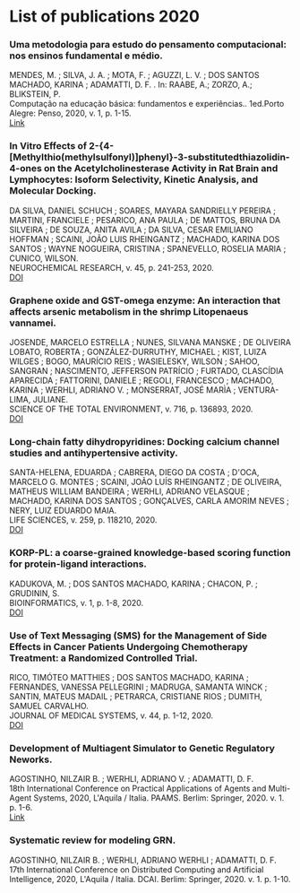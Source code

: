 # List of publications 2020

### Uma metodologia para estudo do pensamento computacional: nos ensinos fundamental e médio.
MENDES, M. ; SILVA, J. A. ; MOTA, F. ; AGUZZI, L. V. ; DOS SANTOS MACHADO, KARINA ; ADAMATTI, D. F. .  In: RAABE, A.; ZORZO, A.; BLIKSTEIN, P.<br />
Computação na educação básica: fundamentos e experiências.. 1ed.Porto Alegre: Penso, 2020, v. 1, p. 1-15.<br />
[Link](https://books.google.com.br/books?id=EBvLDwAAQBAJ&pg=PT17&lpg=PT17&dq=%22Uma+metodologia+para+estudo+do+pensamento+computacional:+nos+ensinos+fundamental+e+m%C3%A9dio%22&source=bl&ots=3Z_uATLIM9&sig=ACfU3U3Y2FiWtEdqee9u3v1VpdLYJ7kiPA&hl=pt-BR&sa=X&ved=2ahUKEwi6n7-fyZrxAhVxppUCHaSBBLYQ6AEwA3oECAsQAw#v=onepage&q=%22Uma%20metodologia%20para%20estudo%20do%20pensamento%20computacional%3A%20nos%20ensinos%20fundamental%20e%20m%C3%A9dio%22&f=false)

### In Vitro Effects of 2-{4-[Methylthio(methylsulfonyl)]phenyl}-3-substitutedthiazolidin-4-ones on the Acetylcholinesterase Activity in Rat Brain and Lymphocytes: Isoform Selectivity, Kinetic Analysis, and Molecular Docking.
DA SILVA, DANIEL SCHUCH ; SOARES, MAYARA SANDRIELLY PEREIRA ; MARTINI, FRANCIELE ; PESARICO, ANA PAULA ; DE MATTOS, BRUNA DA SILVEIRA ; DE SOUZA, ANITA AVILA ; DA SILVA, CESAR EMILIANO HOFFMAN ; SCAINI, JOÃO LUIS RHEINGANTZ ; MACHADO, KARINA DOS SANTOS ; WAYNE NOGUEIRA, CRISTINA ; SPANEVELLO, ROSELIA MARIA ; CUNICO, WILSON.<br />
NEUROCHEMICAL RESEARCH, v. 45, p. 241-253, 2020.<br />
[DOI](http://dx.doi.org/10.1007/s11064-019-02929-8)

### Graphene oxide and GST-omega enzyme: An interaction that affects arsenic metabolism in the shrimp Litopenaeus vannamei.
JOSENDE, MARCELO ESTRELLA ; NUNES, SILVANA MANSKE ; DE OLIVEIRA LOBATO, ROBERTA ; GONZÁLEZ-DURRUTHY, MICHAEL ; KIST, LUIZA WILGES ; BOGO, MAURÍCIO REIS ; WASIELESKY, WILSON ; SAHOO, SANGRAN ; NASCIMENTO, JEFFERSON PATRÍCIO ; FURTADO, CLASCÍDIA APARECIDA ; FATTORINI, DANIELE ; REGOLI, FRANCESCO ; MACHADO, KARINA ; WERHLI, ADRIANO V. ; MONSERRAT, JOSÉ MARÌA ; VENTURA-LIMA, JULIANE. <br />
SCIENCE OF THE TOTAL ENVIRONMENT, v. 716, p. 136893, 2020.<br />
[DOI](https://www.sciencedirect.com/science/article/abs/pii/S0048969720304034?via%3Dihub)

### Long-chain fatty dihydropyridines: Docking calcium channel studies and antihypertensive activity.
SANTA-HELENA, EDUARDA ; CABRERA, DIEGO DA COSTA ; D'OCA, MARCELO G. MONTES ; SCAINI, JOÃO LUÍS RHEINGANTZ ; DE OLIVEIRA, MATHEUS WILLIAM BANDEIRA ; WERHLI, ADRIANO VELASQUE ; MACHADO, KARINA DOS SANTOS ; GONÇALVES, CARLA AMORIM NEVES ; NERY, LUIZ EDUARDO MAIA.<br />
LIFE SCIENCES, v. 259, p. 118210, 2020.<br />
[DOI](https://linkinghub.elsevier.com/retrieve/pii/S0024320520309620)

### KORP-PL: a coarse-grained knowledge-based scoring function for protein-ligand interactions.
KADUKOVA, M. ; DOS SANTOS MACHADO, KARINA ; CHACON, P. ; GRUDININ, S.<br />
BIOINFORMATICS, v. 1, p. 1-8, 2020.<br />
[DOI](http://dx.doi.org/10.1093/bioinformatics/btaa748)

### Use of Text Messaging (SMS) for the Management of Side Effects in Cancer Patients Undergoing Chemotherapy Treatment: a Randomized Controlled Trial.
RICO, TIMÓTEO MATTHIES ; DOS SANTOS MACHADO, KARINA ; FERNANDES, VANESSA PELLEGRINI ; MADRUGA, SAMANTA WINCK ; SANTIN, MATEUS MADAIL ; PETRARCA, CRISTIANE RIOS ; DUMITH, SAMUEL CARVALHO. <br />
JOURNAL OF MEDICAL SYSTEMS, v. 44, p. 1-12, 2020.<br />
[DOI](http://dx.doi.org/10.1007/s10916-020-01663-x)

### Development of Multiagent Simulator to Genetic Regulatory Neworks.
AGOSTINHO, NILZAIR B. ; WERHLI, ADRIANO V. ; ADAMATTI, D. F.<br />
18th International Conference on Practical Applications of Agents and Multi-Agent Systems, 2020, L'Aquila / Italia. PAAMS. Berlim: Springer, 2020. v. 1. p. 1-6.<br />
[Link](https://www.researchgate.net/publication/344274495_Development_of_a_Multiagent_Simulator_to_Genetic_Regulatory_Networks)

### Systematic review for modeling GRN.
AGOSTINHO, NILZAIR B. ; WERHLI, ADRIANO WERHLI ; ADAMATTI, D. F.<br />
17th International Conference on Distributed Computing and Artificial Intelligence, 2020, L'Aquila / Italia. DCAI. Berlim: Springer, 2020. v. 1. p. 1-10.<br />


